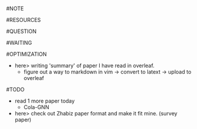 
#NOTE

#RESOURCES

#QUESTION

#WAITING

#OPTIMIZATION
* here> writing 'summary' of paper I have read in overleaf.
    * figure out a way to markdown in vim -> convert to latext -> upload to overleaf

#TODO
* read 1 more paper today
    * Cola-GNN
* here> check out Zhabiz paper format and make it fit mine. (survey paper)

